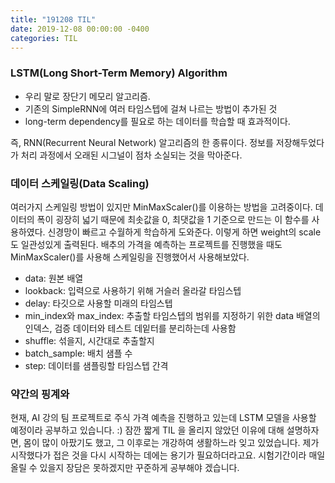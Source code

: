 ```yaml
---
title: "191208 TIL"
date: 2019-12-08 00:00:00 -0400
categories: TIL
---
```


### LSTM(Long Short-Term Memory) Algorithm
- 우리 말로 장단기 메모리 알고리즘.
- 기존의 SimpleRNN에 여러 타임스텝에 걸쳐 나르는 방법이 추가된 것
- long-term dependency를 필요로 하는 데이터를 학습할 때 효과적이다.


즉, RNN(Recurrent Neural Network) 알고리즘의 한 종류이다.
정보를 저장해두었다가 처리 과정에서 오래된 시그널이 점차 소실되는 것을 막아준다.


### 데이터 스케일링(Data Scaling)
여러가지 스케일링 방법이 있지만 MinMaxScaler()를 이용하는 방법을 고려중이다.
데이터의 폭이 굉장히 넓기 때문에 최솟값을 0, 최댓값을 1 기준으로 만드는 이 함수를 사용하였다.
신경망이 빠르고 수월하게 학습하게 도와준다.
이렇게 하면  weight의 scale도 일관성있게 출력된다.
배추의 가격을 예측하는 프로젝트를 진행했을 때도 MinMaxScaler()를 사용해 스케일링을 진행했어서 사용해보았다.


- data: 원본 배열
- lookback: 입력으로 사용하기 위해 거슬러 올라갈 타임스텝
- delay: 타깃으로 사용할 미래의 타임스텝
- min_index와 max_index: 추출할 타임스텝의 범위를 지정하기 위한 data 배열의 인덱스, 검증 데이터와 테스트 데잍터를 분리하는데 사용함
- shuffle: 섞을지, 시간대로 추출할지
- batch_sample: 배치 샘플 수
- step: 데이터를 샘플링할 타임스텝 간격


### 약간의 핑계와 
현재, AI 강의 팀 프로젝트로 주식 가격 예측을 진행하고 있는데 LSTM 모델을 사용할 예정이라 공부하고 있습니다. :)
잠깐 짧게 TIL 을 올리지 않았던 이유에 대해 설명하자면,
몸이 많이 아팠기도 했고, 그 이후로는 개강하여 생활하느라 잊고 있었습니다.
제가 시작했다가 접은 것을 다시 시작하는 데에는 용기가 필요하더라고요.
시험기간이라 매일 올릴 수 있을지 장담은 못하겠지만 꾸준하게 공부해야 겠습니다.
